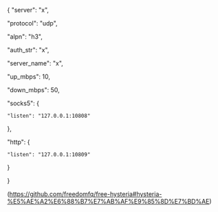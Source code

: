 {
  "server": "x",
  
  "protocol": "udp",
  
  "alpn": "h3",
  
  "auth_str": "x",
  
  "server_name": "x",
  
  "up_mbps": 10,
  
  "down_mbps": 50,
  
  "socks5": {
  
    "listen": "127.0.0.1:10808"
    
  },
  
  "http": {
  
    "listen": "127.0.0.1:10809"
    
  }
  
}

(https://github.com/freedomfq/free-hysteria#hysteria-%E5%AE%A2%E6%88%B7%E7%AB%AF%E9%85%8D%E7%BD%AE)

